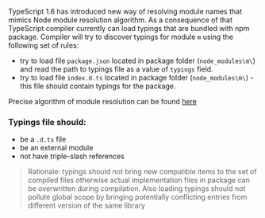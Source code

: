 TypeScript 1.6 has introduced new way of resolving module names that mimics Node module resolution algorithm. As a consequence of that TypeScript compiler currently can load typings that are bundled with npm package. Compiler will try to discover typings for module `m` using the following set of rules:
- try to load file `package.json` located in package folder (`node_modules\m\`) and read the path to typings file as a value of `typings` field.
- try to load file `index.d.ts` located in package folder (`node_modules\m\`) - this file should contain typings for the package.

Precise algorithm of module resolution can be found [here](https://github.com/Microsoft/TypeScript/issues/2338)

### Typings file should:
- be a `.d.ts` file
- be an external module
- not have triple-slash references 

> Rationale: typings should not bring new compatible items to the set of compiled files otherwise actual implementation files in package can be overwritten during compilation. Also loading typings should not pollute global scope by bringing potentially conflicting entries from different version of the same library